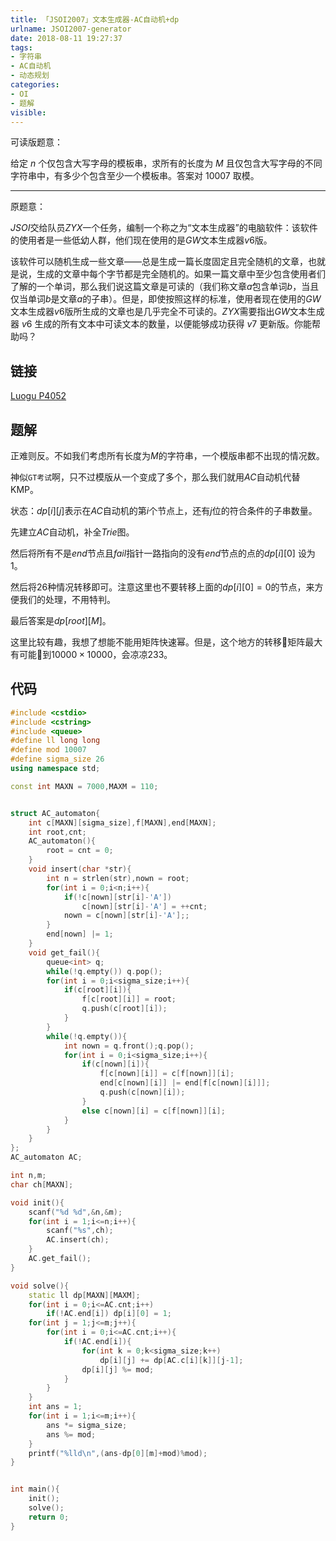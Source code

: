 ```yaml
---
title: 「JSOI2007」文本生成器-AC自动机+dp
urlname: JSOI2007-generator
date: 2018-08-11 19:27:37
tags:
- 字符串
- AC自动机
- 动态规划
categories: 
- OI
- 题解
visible:
---
```


可读版题意：

给定 $n$ 个仅包含大写字母的模板串，求所有的长度为 $M$ 且仅包含大写字母的不同字符串中，有多少个包含至少一个模板串。答案对 $10007$ 取模。

<!-- more -->
- - -
原题意：

$JSOI$交给队员$ZYX$一个任务，编制一个称之为“文本生成器”的电脑软件：该软件的使用者是一些低幼人群，他们现在使用的是$GW$文本生成器$v6$版。

该软件可以随机生成一些文章――总是生成一篇长度固定且完全随机的文章，也就是说，生成的文章中每个字节都是完全随机的。如果一篇文章中至少包含使用者们了解的一个单词，那么我们说这篇文章是可读的（我们称文章$a$包含单词$b$，当且仅当单词$b$是文章$a$的子串）。但是，即使按照这样的标准，使用者现在使用的$GW$文本生成器$v6$版所生成的文章也是几乎完全不可读的。$ZYX$需要指出$GW$文本生成器 $v6$ 生成的所有文本中可读文本的数量，以便能够成功获得 $v7$ 更新版。你能帮助吗？

## 链接

[Luogu P4052](https://www.luogu.org/problemnew/show/P4052)

## 题解

正难则反。不如我们考虑所有长度为$M$的字符串，一个模版串都不出现的情况数。

神似`GT考试`啊，只不过模版从一个变成了多个，那么我们就用$AC$自动机代替KMP。

状态：$dp[i][j]$表示在$AC$自动机的第$i$个节点上，还有$j$位的符合条件的子串数量。

先建立$AC$自动机，补全$Trie$图。

然后将所有不是$end$节点且$fail$指针一路指向的没有$end$节点的点的$dp[i][0]$ 设为$1$。

然后将26种情况转移即可。注意这里也不要转移上面的$dp[i][0] = 0$的节点，来方便我们的处理，不用特判。

最后答案是$dp[root][M]$。

这里比较有趣，我想了想能不能用矩阵快速幂。但是，这个地方的转移矩阵最大有可能到$10000\times 10000$，会凉凉233。


## 代码


```cpp
#include <cstdio>
#include <cstring>
#include <queue>
#define ll long long
#define mod 10007
#define sigma_size 26
using namespace std;

const int MAXN = 7000,MAXM = 110;


struct AC_automaton{
    int c[MAXN][sigma_size],f[MAXN],end[MAXN];
    int root,cnt;
    AC_automaton(){
        root = cnt = 0;
    }
    void insert(char *str){
        int n = strlen(str),nown = root;
        for(int i = 0;i<n;i++){
            if(!c[nown][str[i]-'A']) 
                c[nown][str[i]-'A'] = ++cnt;
            nown = c[nown][str[i]-'A'];;
        }
        end[nown] |= 1;
    }
    void get_fail(){
        queue<int> q;
        while(!q.empty()) q.pop();
        for(int i = 0;i<sigma_size;i++){
            if(c[root][i]){
                f[c[root][i]] = root;
                q.push(c[root][i]);
            }
        }   
        while(!q.empty()){
            int nown = q.front();q.pop();
            for(int i = 0;i<sigma_size;i++){
                if(c[nown][i]){
                    f[c[nown][i]] = c[f[nown]][i];
                    end[c[nown][i]] |= end[f[c[nown][i]]];
                    q.push(c[nown][i]);
                }
                else c[nown][i] = c[f[nown]][i];
            }
        }
    }
};
AC_automaton AC;

int n,m;
char ch[MAXN];

void init(){
    scanf("%d %d",&n,&m);
    for(int i = 1;i<=n;i++){
        scanf("%s",ch);
        AC.insert(ch);
    }
    AC.get_fail();
}

void solve(){
    static ll dp[MAXN][MAXM];
    for(int i = 0;i<=AC.cnt;i++)
        if(!AC.end[i]) dp[i][0] = 1;
    for(int j = 1;j<=m;j++){
        for(int i = 0;i<=AC.cnt;i++){
            if(!AC.end[i]){
                for(int k = 0;k<sigma_size;k++)
                    dp[i][j] += dp[AC.c[i][k]][j-1];
                dp[i][j] %= mod;
            }
        }
    }
    int ans = 1;
    for(int i = 1;i<=m;i++){
        ans *= sigma_size;
        ans %= mod;
    }
    printf("%lld\n",(ans-dp[0][m]+mod)%mod);
}


int main(){
    init();
    solve();
    return 0;
}
```

